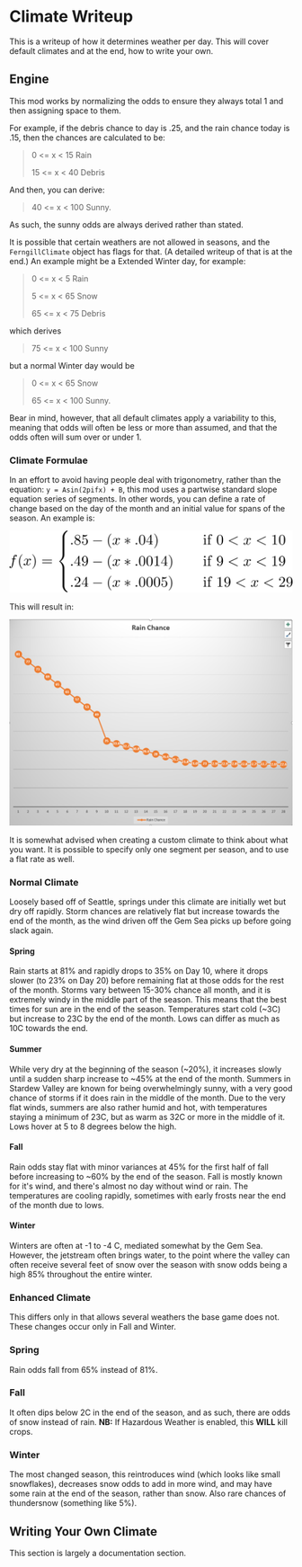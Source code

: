 # Climate Writeup

This is a writeup of how it determines weather per day. This will cover default climates and at the end, how to write your own.

## Engine 

This mod works by normalizing the odds to ensure they always total 1 and then assigning space to them. 

For example, if the debris chance to day is .25, and the rain chance today is .15, then the chances are calculated to be:

>0 <= x < 15 Rain
>
>15 <= x < 40 Debris

And then, you can derive:

>40 <= x < 100 Sunny.

As such, the sunny odds are always derived rather than stated.

It is possible that certain weathers are not allowed in seasons, and the `FerngillClimate` object has flags for that.  (A detailed writeup of that is at the end.) An example might be a Extended Winter day, for example:

>0 <= x < 5 Rain
>
>5 <= x < 65 Snow
>
>65 <= x < 75 Debris

which derives
>75 <= x < 100 Sunny

but a normal Winter day would be
> 0 <= x < 65 Snow 
> 
> 65 <= x < 100 Sunny.

Bear in mind, however, that all default climates apply a variability to this, meaning that odds will often be less or more than assumed, and that the odds often will sum over or under 1. 


### Climate Formulae

In an effort to avoid having people deal with trigonometry, rather than the equation: `y = Asin(2pifx) + B`, this mod uses a partwise standard slope equation series of segments. In other words, you can define a rate of change based on the day of the month and an initial value for spans of the season. An example is:

![Image of Spring Rain Chances Normal or Enhanced Climate](SpringRainChancesNormalEnhanced.png)

This will result in: 

![Image of Spring Rain Chance Graph](SpringRainChanceGraph.png)

It is somewhat advised when creating a custom climate to think about what you want. It is possible to specify only one segment per season, and to use a flat rate as well. 


### Normal Climate

Loosely based off of Seattle, springs under this climate are initially wet but dry off rapidly. Storm chances are relatively flat but increase towards the end of the month, as the wind driven off the Gem Sea picks up before going slack again. 

#### Spring

Rain starts at 81% and rapidly drops to 35% on Day 10, where it drops slower (to 23% on Day 20) before remaining flat at those odds for the rest of the month. Storms vary between 15-30% chance all month, and it is extremely windy in the middle part of the season. This means that the best times for sun are in the end of the season. Temperatures start cold (~3C) but increase to 23C by the end of the month. Lows can differ as much as 10C towards the end.

#### Summer

While very dry at the beginning of the season (~20%), it increases slowly until a sudden sharp increase to ~45% at the end of the month. Summers in Stardew Valley are known for being overwhelmingly sunny, with a very good chance of storms if it does rain in the middle of the month. Due to the very flat winds, summers are also rather humid and hot, with temperatures staying a minimum of 23C, but as warm as 32C or more in the middle of it. Lows hover at 5 to 8 degrees below the high.

#### Fall

Rain odds stay flat with minor variances at 45% for the first half of fall before increasing to ~60% by the end of the season. Fall is mostly known for it's wind, and there's almost no day without wind or rain. The temperatures are cooling rapidly, sometimes with early frosts near the end of the month due to lows. 

#### Winter

Winters are often at -1 to -4 C, mediated somewhat by the Gem Sea. However, the jetstream often brings water, to the point where the valley can often receive several feet of snow over the season with snow odds being a high 85% throughout the entire winter. 

### Enhanced Climate

This differs only in that allows several weathers the base game does not. These changes occur only in Fall and Winter.

### Spring

Rain odds fall from 65% instead of 81%. 

### Fall

It often dips below 2C in the end of the season, and as such, there are odds of snow instead of rain. **NB:** If Hazardous Weather is enabled, this **WILL** kill crops. 

### Winter

The most changed season, this reintroduces wind (which looks like small snowflakes), decreases snow odds to add in more wind, and may have some rain at the end of the season, rather than snow. Also rare chances of thundersnow (something like 5%).

## Writing Your Own Climate

This section is largely a documentation section. 